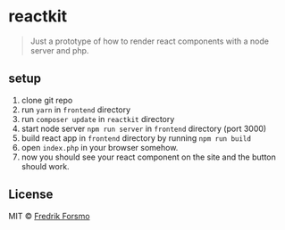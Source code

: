 # reactkit 

> Just a prototype of how to render react components with a node server and php.

## setup

1. clone git repo
2. run `yarn` in `frontend` directory
3. run `composer update` in `reactkit` directory
4. start node server `npm run server` in `frontend` directory (port 3000)
5. build react app in `frontend` directory by running `npm run build`
6. open `index.php` in your browser somehow.
7. now you should see your react component on the site and the button should work.

## License

MIT © [Fredrik Forsmo](https://github.com/frozzare)
